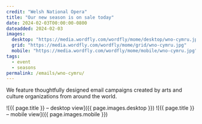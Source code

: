 ```yaml
---
credit: "Welsh National Opera"
title: "Our new season is on sale today"
date: 2024-02-03T00:00:00-0800
dateadded: 2024-02-03
images:
  desktop: "https://media.wordfly.com/wordfly/mome/desktop/wno-cymru.jpg"
  grid: "https://media.wordfly.com/wordfly/mome/grid/wno-cymru.jpg"
  mobile: "https://media.wordfly.com/wordfly/mome/mobile/wno-cymru.jpg"
tags:
  - event
  - seasons
permalink: /emails/wno-cymru/
---
```

We feature thoughtfully designed email campaigns created by arts and culture organizations from around the world.

![{{ page.title }} – desktop view]({{ page.images.desktop }})
![{{ page.title }} – mobile view]({{ page.images.mobile }})
